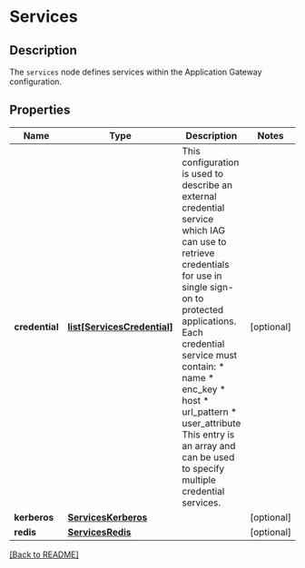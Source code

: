 # Services

## Description

The `services` node defines services within the Application Gateway configuration.


## Properties

Name | Type | Description | Notes
------------ | ------------- | ------------- | -------------
**credential** | [**list[ServicesCredential]**](ServicesCredential.md) | This configuration is used to describe an external credential service which IAG can use to retrieve credentials for use in single sign-on to protected applications. Each credential service must contain:   * name   * enc_key   * host   * url_pattern   * user_attribute  This entry is an array and can be used to specify multiple credential services.  | [optional] 
**kerberos** | [**ServicesKerberos**](ServicesKerberos.md) |  | [optional] 
**redis** | [**ServicesRedis**](ServicesRedis.md) |  | [optional] 

[[Back to README]](../README.md)



